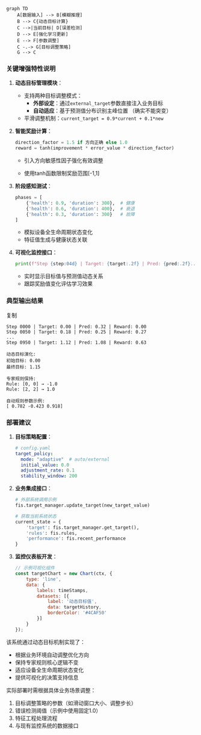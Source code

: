 



```mermaid
graph TD
    A[数据输入] --> B[模糊推理]
    B --> C{动态目标计算}
    C -->|当前目标| D[误差检测]
    D --> E[强化学习更新]
    E --> F[参数调整]
    C -.-> G[目标调整策略]
    G --> C
```



### 关键增强特性说明

1. **动态目标管理模块**：

   - 支持两种目标调整模式：
     - **外部设定**：通过`external_target`参数直接注入业务目标
     - **自动适应**：基于预测值分布识别主峰位置      （确实不能突变）
   - 平滑调整机制：`current_target = 0.9*current + 0.1*new`

2. **智能奖励计算**：

   

   ```python
   direction_factor = 1.5 if 方向正确 else 1.0
   reward = tanh(improvement * error_value * direction_factor)
   ```

   - 引入方向敏感性因子强化有效调整

   - 使用tanh函数限制奖励范围[-1,1]

     

3. **阶段感知测试**：

   ```python
   phases = [
       {'health': 0.9, 'duration': 300},  # 健康
       {'health': 0.6, 'duration': 400},  # 衰退
       {'health': 0.3, 'duration': 300}   # 故障
   ]
   ```

   - 模拟设备全生命周期状态变化
   - 特征值生成与健康状态关联

4. **可视化监控接口**：

   ```python
   print(f"Step {step:04d} | Target: {target:.2f} | Pred: {pred:.2f}...")
   ```

   - 实时显示目标值与预测值动态关系
   - 跟踪奖励值变化评估学习效果

### 典型输出结果

复制

```
Step 0000 | Target: 0.00 | Pred: 0.32 | Reward: 0.00
Step 0050 | Target: 0.18 | Pred: 0.25 | Reward: 0.27
...
Step 0950 | Target: 1.12 | Pred: 1.08 | Reward: 0.63

动态目标演化:
初始目标: 0.00
最终目标: 1.15

专家规则保持:
Rule: [0, 0] → -1.0
Rule: [2, 2] → 1.0

自动规则参数示例:
[ 0.782 -0.423 0.918]
```

### 部署建议

1. **目标策略配置**：

   ```yaml
   # config.yaml
   target_policy:
     mode: "adaptive"  # auto/external
     initial_value: 0.0
     adjustment_rate: 0.1
     stability_window: 200
   ```

2. **业务集成接口**：

   ```python
   # 外部系统调用示例
   fis.target_manager.update_target(new_target_value)
   
   # 获取当前系统状态
   current_state = {
       'target': fis.target_manager.get_target(),
       'rules': fis.rules,
       'performance': fis.recent_performance
   }
   ```

3. **监控仪表板开发**：

   ```javascript
   // 示例可视化组件
   const targetChart = new Chart(ctx, {
       type: 'line',
       data: {
           labels: timeStamps,
           datasets: [{
               label: '动态目标值',
               data: targetHistory,
               borderColor: '#4CAF50'
           }]
       }
   });
   ```

该系统通过动态目标机制实现了：

- 根据业务环境自动调整优化方向
- 保持专家规则核心逻辑不变
- 适应设备全生命周期状态变化
- 提供可视化的决策支持信息

实际部署时需根据具体业务场景调整：

1. 目标调整策略的参数（如滑动窗口大小、调整步长）
2. 错误检测阈值（示例中使用固定1.0）
3. 特征工程处理流程
4. 与现有监控系统的数据接口